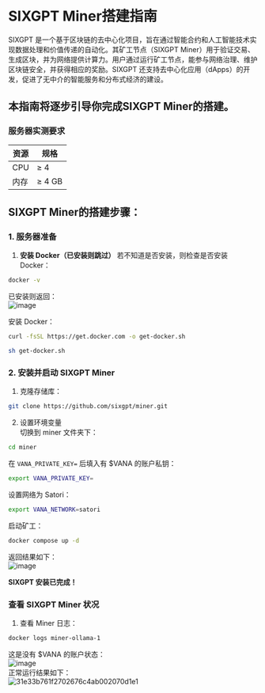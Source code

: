 # SIXGPT Miner搭建指南  

SIXGPT 是一个基于区块链的去中心化项目，旨在通过智能合约和人工智能技术实现数据处理和价值传递的自动化。其矿工节点（SIXGPT Miner）用于验证交易、生成区块，并为网络提供计算力。用户通过运行矿工节点，能参与网络治理、维护区块链安全，并获得相应的奖励。SIXGPT 还支持去中心化应用（dApps）的开发，促进了无中介的智能服务和分布式经济的建设。  

## 本指南将逐步引导你完成SIXGPT Miner的搭建。

### 服务器实测要求

| 资源         | 规格                             |
|--------------|----------------------------------|
| CPU          | ≥ 4                              |
| 内存         | ≥ 4 GB                           |

## SIXGPT Miner的搭建步骤：

### 1. 服务器准备

1. **安装 Docker（已安装则跳过）**
若不知道是否安装，则检查是否安装 Docker：  
```bash
docker -v
```
已安装则返回：  
![image](https://github.com/user-attachments/assets/d6c7aa3d-a5dc-4549-8241-5b39d1d93636)  

安装 Docker：  
```bash
curl -fsSL https://get.docker.com -o get-docker.sh
```
```bash
sh get-docker.sh
```

### 2. 安装并启动 SIXGPT Miner

1. 克隆存储库：  
```bash
git clone https://github.com/sixgpt/miner.git
```
2. 设置环境变量  
切换到 miner 文件夹下：  
```bash
cd miner
```
在 `VANA_PRIVATE_KEY=` 后填入有 $VANA 的账户私钥：  
```bash
export VANA_PRIVATE_KEY=
```
设置网络为 Satori：  
```bash
export VANA_NETWORK=satori
```
启动矿工：  
```bash
docker compose up -d
```
返回结果如下：  
![image](https://github.com/user-attachments/assets/66ccdcfc-b709-456a-8774-9ab3ccfdebd4)

**SIXGPT 安装已完成！**  

### 查看 SIXGPT Miner 状况

1. 查看 Miner 日志：  
```bash
docker logs miner-ollama-1
```
这是没有 $VANA 的账户状态：  
![image](https://github.com/user-attachments/assets/c4e58c82-3848-4207-8cfc-c188b55fdebf)  
正常运行结果如下：  
![31e33b761f2702676c4ab002070d1e1](https://github.com/user-attachments/assets/7f7c2bee-22f0-40ae-96fa-0636ce3a41ed)  

